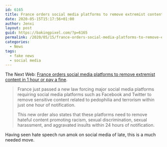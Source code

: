 ```yaml
---
id: 6165
title: France orders social media platforms to remove extremist content in 1 hour or pay a fine
date: 2020-05-15T15:17:56+01:00
author: Jenxi
layout: post
guid: https://bakingpixel.com/?p=6165
permalink: /2020/05/15/france-orders-social-media-platforms-to-remove-extremist-content-in-1-hour-or-pay-a-fine/
categories:
  - News
tags:
  - fake news
  - social media
---
```

The Next Web: [France orders social media platforms to remove extremist content in 1 hour or pay a fine](https://thenextweb.com/security/2020/05/14/france-orders-social-media-platforms-to-remove-extremist-content-in-1-hour-or-pay-a-fine/).

<blockquote class="wp-block-quote">
  <p>
    France just passed a new law forcing major social media platforms requiring social media platforms such as Facebook and Twitter to remove sensitive content related to pedophilia and terrorism within just one hour of notification.
  </p>
  
  <p>
    This new order also states that these platforms need to remove hateful content promoting racism, sexual discrimination, sexual harassment, and aggravated insults within 24 hours of notification.
  </p>
</blockquote>

Having seen hate speech run amok on social media of late, this is a much needed move.